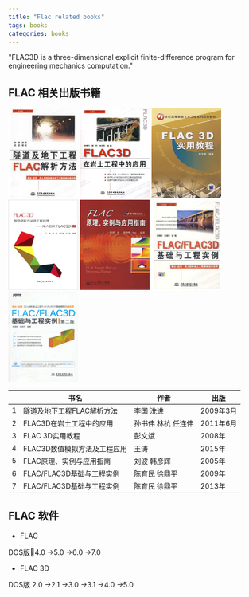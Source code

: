 ```yaml
---
title: "Flac related books"
tags: books
categories: books
---
```



 "FLAC3D is a three-dimensional explicit finite-difference program for engineering mechanics computation."


## FLAC 相关出版书籍

<div class="photoset-grid-lightbox">
<img class="alignleft size-full wp-image-13487" alt="Quick reference guide 2" src="/images/bookcover/flac_1.jpg" width="140"  height="181" /> 

<img class="alignleft size-full wp-image-13487" alt="Quick reference guide 9" src="/images/bookcover/flac_2.jpg" width="140"  height="181" /> 

<img class="alignleft size-full wp-image-13487" alt="Quick reference guide 8" src="/images/bookcover/flac_3.jpg" width="140"  height="181" /> 

<img class="alignleft size-full wp-image-13487" alt="Quick reference guide 7" src="/images/bookcover/flac_4.jpg" width="140"  height="181" /> 

<img class="alignleft size-full wp-image-13487" alt="Quick reference guide 5" src="/images/bookcover/flac_5.jpg" width="140"  height="181" /> 

<img class="alignleft size-full wp-image-13487" alt="Quick reference guide 4" src="/images/bookcover/flac_6.jpg" width="140"  height="181" /> 

<img class="alignleft size-full wp-image-13487" alt="Stake Admin Quick Reference" src="/images/bookcover/flac_7.jpg" width="140" height="181" /> 
</div>



|   | 书名 | 作者 | 出版 |
|----|-------------|--------|------|
| 1 | 隧道及地下工程FLAC解析方法 | 李国 洗进 | 2009年3月 |
| 2 | FLAC3D在岩土工程中的应用 | 孙书伟 林杭 任连伟 | 2011年6月 |
| 3 | FLAC 3D实用教程 | 彭文斌 | 2008年 |
| 4 | FLAC3D数值模拟方法及工程应用 | 王涛 | 2015年 |
| 5 | FLAC原理、实例与应用指南 | 刘波 韩彦辉 | 2005年 |
| 6 | FLAC/FLAC3D基础与工程实例 | 陈育民 徐鼎平 | 2009年 |
| 7 | FLAC/FLAC3D基础与工程实例 | 陈育民 徐鼎平 | 2013年 |


## FLAC 软件

- FLAC 

DOS版4.0 →5.0 →6.0 →7.0

- FLAC 3D 

DOS版 2.0 →2.1 →3.0 →3.1 →4.0 →5.0

